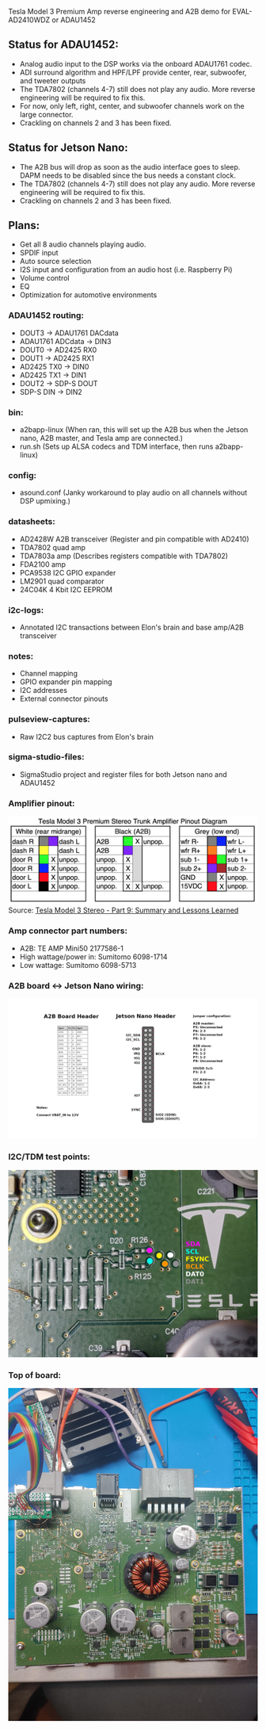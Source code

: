 Tesla Model 3 Premium Amp reverse engineering and A2B demo for EVAL-AD2410WDZ or ADAU1452

## Status for ADAU1452:
- Analog audio input to the DSP works via the onboard ADAU1761 codec.
- ADI surround algorithm and HPF/LPF provide center, rear, subwoofer, and tweeter outputs
- The TDA7802 (channels 4-7) still does not play any audio. More reverse engineering will be required to fix this.
- For now, only left, right, center, and subwoofer channels work on the large connector.
- Crackling on channels 2 and 3 has been fixed.

## Status for Jetson Nano:
- The A2B bus will drop as soon as the audio interface goes to sleep. DAPM needs to be disabled since the bus needs a constant clock.
- The TDA7802 (channels 4-7) still does not play any audio. More reverse engineering will be required to fix this.
- Crackling on channels 2 and 3 has been fixed.

## Plans:
- Get all 8 audio channels playing audio.
- SPDIF input
- Auto source selection
- I2S input and configuration from an audio host (i.e. Raspberry Pi)
- Volume control
- EQ
- Optimization for automotive environments

### ADAU1452 routing:
- DOUT3 -> ADAU1761 DACdata
- ADAU1761 ADCdata -> DIN3
- DOUT0 -> AD2425 RX0
- DOUT1 -> AD2425 RX1
- AD2425 TX0 -> DIN0
- AD2425 TX1 -> DIN1
- DOUT2 -> SDP-S DOUT
- SDP-S DIN -> DIN2

### bin:
- a2bapp-linux (When ran, this will set up the A2B bus when the Jetson nano, A2B master, and Tesla amp are connected.)
- run.sh (Sets up ALSA codecs and TDM interface, then runs a2bapp-linux)

### config:
- asound.conf (Janky workaround to play audio on all channels without DSP upmixing.)

### datasheets:
- AD2428W A2B transceiver (Register and pin compatible with AD2410)
- TDA7802 quad amp
- TDA7803a amp (Describes registers compatible with TDA7802)
- FDA2100 amp
- PCA9538 I2C GPIO expander
- LM2901 quad comparator
- 24C04K 4 Kbit I2C EEPROM

### i2c-logs:
- Annotated I2C transactions between Elon's brain and base amp/A2B transceiver

### notes:
- Channel mapping
- GPIO expander pin mapping
- I2C addresses
- External connector pinouts

### pulseview-captures:
- Raw I2C2 bus captures from Elon's brain

### sigma-studio-files:
- SigmaStudio project and register files for both Jetson nano and ADAU1452

### Amplifier pinout:
![Amp connectors](https://github.com/doitaljosh/tesla-model3-premium-amp-re/blob/master/images/amp-pinout.png?raw=true)
Source:  [ Tesla Model 3 Stereo - Part 9: Summary and Lessons Learned](https://www.travisllado.com/2019/05/tesla-model-3-stereo-part-9-summary-and.html)

### Amp connector part numbers:
- A2B: TE AMP Mini50 2177586-1
- High wattage/power in: Sumitomo 6098-1714
- Low wattage: Sumitomo 6098-5713

### A2B board <-> Jetson Nano wiring:
![Wiring](https://github.com/doitaljosh/tesla-model3-premium-amp-re/blob/master/images/a2b-jetson-nano.png?raw=true)

### I2C/TDM test points:
![Test points](https://github.com/doitaljosh/tesla-model3-premium-amp-re/blob/master/images/i2c_tdm_pins.jpg?raw=true)

### Top of board:
![Top view](https://github.com/doitaljosh/tesla-model3-premium-amp-re/blob/master/images/top.jpg?raw=true)
